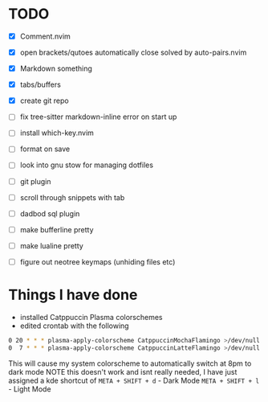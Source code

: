 # TODO
- [x] Comment.nvim
- [x] open brackets/qutoes automatically close solved by auto-pairs.nvim
- [x] Markdown something
- [x] tabs/buffers
- [x] create git repo
- [ ] fix tree-sitter markdown-inline error on start up
- [ ] install which-key.nvim
- [ ] format on save
- [ ] look into gnu stow for managing dotfiles
- [ ] git plugin
- [ ] scroll through snippets with tab
- [ ] dadbod sql plugin
- [ ] make bufferline pretty
- [ ] make lualine pretty
- [ ] figure out neotree keymaps (unhiding files etc)



# Things I have done
- installed Catppuccin Plasma colorschemes
- edited crontab with the following
```bash
0 20 * * * plasma-apply-colorscheme CatppuccinMochaFlamingo >/dev/null 2>&1
0  7 * * * plasma-apply-colorscheme CatppuccinLatteFlamingo >/dev/null 2>&1
```
This will cause my system colorscheme to automatically switch at 8pm to dark mode 
NOTE this doesn't work and isnt really needed, I have just assigned a kde shortcut of 
`META + SHIFT + d` - Dark Mode
`META + SHIFT + l` - Light Mode

